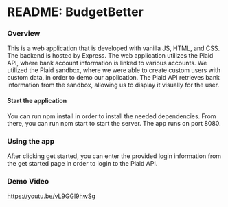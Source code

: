 # README: BudgetBetter 

### Overview

This is a web application that is developed with vanilla JS, HTML, and CSS. The backend is hosted by Express. The web application utilizes the Plaid API, where bank account information is linked to various accounts. We utilized the Plaid sandbox, where we were able to create custom users with custom data, in order to demo our application. The Plaid API retrieves bank information from the sandbox, allowing us to display it visually for the user.

#### Start the application

You can run npm install in order to install the needed dependencies. From there, you can run npm start to start the server. The app runs on port 8080.

### Using the app

After clicking get started, you can enter the provided login information from the get started page in order to login to the Plaid API.

### Demo Video

https://youtu.be/vL9GGl9hwSg
